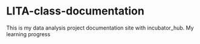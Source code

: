 # LITA-class-documentation
This is my data analysis project documentation site with incubator_hub. My learning progress 
